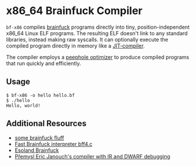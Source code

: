 # x86_64 Brainfuck Compiler

`bf-x86` compiles [brainfuck][bf] programs directly into tiny,
position-independent x86_64 Linux ELF programs. The resulting ELF
doesn't link to any standard libraries, instead making raw syscalls.
It can optionally execute the compiled program directly in memory like
a [JIT-compiler][jit].

The compiler employs a [peephole optimizer][peep] to produce compiled
programs that run quickly and efficiently.

## Usage

    $ bf-x86 -o hello hello.bf
    $ ./hello
    Hello, world!

## Additional Resources

* [some brainfuck fluff](http://www.hevanet.com/cristofd/brainfuck/)
* [Fast Brainfuck interpreter bff4.c](http://mazonka.com/brainf/)
* [Esoland Brainfuck](https://esolangs.org/wiki/Brainfuck)
* [Přemysl Eric Janouch's compiler with IR and DWARF debugging][janouch]

[bf]: https://esolangs.org/wiki/Brainfuck
[janouch]: https://git.janouch.name/p/bfc
[jit]: http://nullprogram.com/blog/2015/03/19/
[peep]: http://en.wikipedia.org/wiki/Peephole_optimization
